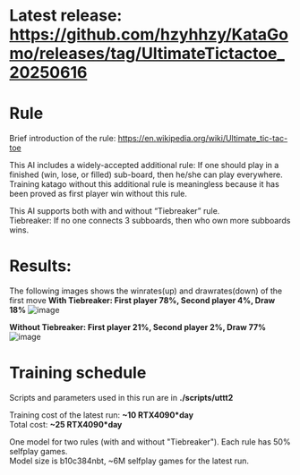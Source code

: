 # Latest release: https://github.com/hzyhhzy/KataGomo/releases/tag/UltimateTictactoe_20250616
# Rule
 
Brief introduction of the rule: https://en.wikipedia.org/wiki/Ultimate_tic-tac-toe   
   
This AI includes a widely-accepted additional rule: If one should play in a finished (win, lose, or filled) sub-board, then he/she can play everywhere. Training katago without this additional rule is meaningless because it has been proved as first player win without this rule.   
   
This AI supports both with and without “Tiebreaker” rule.   
Tiebreaker: If no one connects 3 subboards, then who own more subboards wins.   


# Results:
The following images shows the winrates(up) and drawrates(down) of the first move
**With Tiebreaker: First player 78%, Second player 4%, Draw 18%**
![image](https://github.com/user-attachments/assets/d6ac335d-00fe-43e3-85cc-02ba0e0e3eb5)

**Without Tiebreaker: First player 21%, Second player 2%, Draw 77%**
![image](https://github.com/user-attachments/assets/16b72cff-0ccb-4be7-bcdd-c2febe28fbba)

# Training schedule
Scripts and parameters used in this run are in **./scripts/uttt2**   
   
Training cost of the latest run: **~10 RTX4090\*day**   
Total cost: **~25 RTX4090\*day**       
    
One model for two rules (with and without "Tiebreaker"). Each rule has 50% selfplay games.    
Model size is b10c384nbt, ~6M selfplay games for the latest run.   